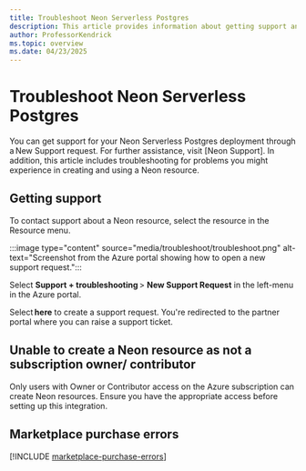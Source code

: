 ```yaml
---
title: Troubleshoot Neon Serverless Postgres
description: This article provides information about getting support and troubleshooting Neon Serverless Postgres (Preview).
author: ProfessorKendrick
ms.topic: overview
ms.date: 04/23/2025
---
```


# Troubleshoot Neon Serverless Postgres

You can get support for your Neon Serverless Postgres deployment through a New Support request. For further assistance, visit [Neon Support]. In addition, this article includes troubleshooting for problems you might experience in creating and using a Neon resource. 

## Getting support 

To contact support about a Neon resource, select the resource in the Resource menu. 

   :::image type="content" source="media/troubleshoot/troubleshoot.png" alt-text="Screenshot from the Azure portal showing how to open a new support request.":::

Select **Support + troubleshooting** > **New Support Request** in the left-menu in the Azure portal.

Select **here** to create a support request. You're redirected to the partner portal where you can raise a support ticket.

## Unable to create a Neon resource as not a subscription owner/ contributor

Only users with Owner or Contributor access on the Azure subscription can create Neon resources. Ensure you have the appropriate access before setting up this integration.

## Marketplace purchase errors

[!INCLUDE [marketplace-purchase-errors](../includes/marketplace-purchase-errors.md)]